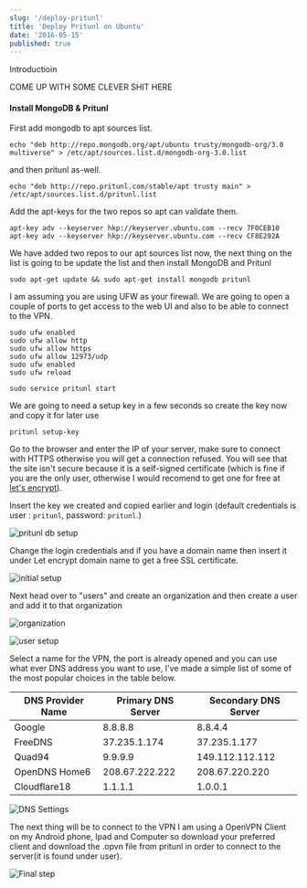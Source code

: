 ```yaml
---
slug: '/deploy-pritunl'
title: 'Deploy Pritunl on Ubuntu'
date: '2016-05-15'
published: true 
---
```


Introductioin

COME UP WITH SOME CLEVER SHIT HERE

#### Install MongoDB & Pritunl

First add mongodb to apt sources list.
```
echo "deb http://repo.mongodb.org/apt/ubuntu trusty/mongodb-org/3.0 multiverse" > /etc/apt/sources.list.d/mongodb-org-3.0.list
```
and then pritunl as-well.
```
echo "deb http://repo.pritunl.com/stable/apt trusty main" > /etc/apt/sources.list.d/pritunl.list
```

Add the apt-keys for the two repos so apt can validate them.
```
apt-key adv --keyserver hkp://keyserver.ubuntu.com --recv 7F0CEB10
apt-key adv --keyserver hkp://keyserver.ubuntu.com --recv CF8E292A
```

We have added two repos to our apt sources list now, the next thing on the list is going to be update the list and then install MongoDB and Pritunl

```
sudo apt-get update && sudo apt-get install mongodb pritunl
```

I am assuming you are using UFW as your firewall. We are going to open a couple of ports to get access to the web UI and also to be able to connect to the VPN.
```
sudo ufw enabled
sudo ufw allow http
sudo ufw allow https
sudo ufw allow 12973/udp
sudo ufw enabled
sudo ufw reload
```

```
sudo service pritunl start
```

We are going to need a setup key in a few seconds so create the key now and copy it for later use

```
pritunl setup-key
```

Go to the browser and enter the IP of your server, make sure to connect with HTTPS otherwise you will get a connection refused.
You will see that the site isn't secure because it is a self-signed certificate (which is fine if you are the only user, otherwise I would recomend to get one for free at [let's encrypt](https://letsencrypt.org)).  
  
Insert the key we created and copied earlier and login (default credentials is user : `pritunl`, password: `pritunl`.)

![pritunl db setup](../../images/pritnl/pritunl1.png "pritunl db setup")

Change the login credentials and if you have a domain name then insert it under Let encrypt domain name to get a free SSL certificate.

![initial setup](../../images/pritnl/pritunl2.png "Initial setup")

Next head over to "users" and create an organization and then create a user and add it to that organization

![organization](../../images/pritnl/pritunl3.png "opt title")

![user setup](../../images/pritnl/pritunl4.png "user setup")

Select a name for the VPN, the port is already opened and you can use what ever DNS address you want to use, I've made a simple list of some of the most popular choices in the table below. 

| DNS Provider Name 	| Primary DNS Server 	| Secondary DNS Server 	|
|-------------------	|--------------------	|----------------------	|
| Google            	| 8.8.8.8            	| 8.8.4.4              	|
| FreeDNS           	| 37.235.1.174       	| 37.235.1.177         	|
| Quad94            	| 9.9.9.9            	| 149.112.112.112      	|
| OpenDNS Home6     	| 208.67.222.222     	| 208.67.220.220       	|
| Cloudflare18      	| 1.1.1.1            	| 1.0.0.1              	|

![DNS Settings](../../images/pritnl/pritunl5.png "DNS Settings")

The next thing will be to connect to the VPN I am using a OpenVPN Client on my Android phone, Ipad and Computer so download your preferred client and download the .opvn file from pritunl in order to connect to the server(it is found under user).

![Final step](../../images/pritnl/pritunl6.png "Final step")
